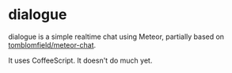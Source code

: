 dialogue
========

dialogue is a simple realtime chat using Meteor, partially based on
[tomblomfield/meteor-chat](https://github.com/tomblomfield/meteor-chat).

It uses CoffeeScript.  It doesn't do much yet.
